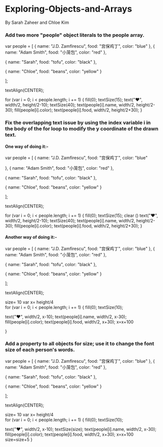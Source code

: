 # Exploring-Objects-and-Arrays
By Sarah Zaheer and Chloe Kim


### Add two more "people" object literals to the people array.

var people = [
  {
    name: "J.D. Zamfirescu",
    food: "宫保鸡丁",
    color: "blue"
  },
  {
    name: "Adam Smith",
    food: "小笼包",
    color: "red"
  },
  
  {
    name: "Sarah",
    food: "tofu",
    color: "black"
  },
  
  {
    name: "Chloe",
    food: "beans",
    color: "yellow"
  }

  
  
];

textAlign(CENTER);

for (var i = 0; i < people.length; i += 1) {
  fill(0);
  textSize(15);
  text("❤️", width/2, height/2-10);
  textSize(40);
  text(people[i].name, width/2, height/2-30);
  fill(people[i].color);
  text(people[i].food, width/2, height/2+30);
}

### Fix the overlapping text issue by using the index variable i in the body of the for loop to modify the y coordinate of the drawn text.

#### One way of doing it:-

var people = [
  {
    name: "J.D. Zamfirescu",
    food: "宫保鸡丁",
    color: "blue"
    
    
  },
  {
    name: "Adam Smith",
    food: "小笼包",
    color: "red"
  },
  
  {
    name: "Sarah",
    food: "tofu",
    color: "black"
  },
  
  {
    name: "Chloe",
    food: "beans",
    color: "yellow"
  }

  
  
];

textAlign(CENTER);

for (var i = 0; i < people.length; i += 1) {
  fill(0);
  textSize(15);
  clear ()
  text("❤️", width/2, height/2-10);
  textSize(40);
  text(people[i].name, width/2, height/2-30);
  fill(people[i].color);
  text(people[i].food, width/2, height/2+30);
}

#### Another way of doing it:-

var people = [
  {
    name: "J.D. Zamfirescu",
    food: "宫保鸡丁",
    color: "blue"
  },
  {
    name: "Adam Smith",
    food: "小笼包",
    color: "red"
  },
  
  {
    name: "Sarah",
    food: "tofu",
    color: "black"
  },
  
  {
    name: "Chloe",
    food: "beans",
    color: "yellow"
  }

  
  
];

textAlign(CENTER);

size= 10 
  var x= height/4  
for (var i = 0; i < people.length; i += 1) {
  fill(0);
  textSize(10);
	

  text("❤️", width/2, x-10);
  text(people[i].name, width/2, x-30);
  fill(people[i].color);
  text(people[i].food, width/2, x+30);
  x=x+100
 
}

### Add a property to all objects for size; use it to change the font size of each person's words.

var people = [
  {
    name: "J.D. Zamfirescu",
    food: "宫保鸡丁",
    color: "blue"
  },
  {
    name: "Adam Smith",
    food: "小笼包",
    color: "red"
  },
  
  {
    name: "Sarah",
    food: "tofu",
    color: "black"
  },
  
  {
    name: "Chloe",
    food: "beans",
    color: "yellow"
  }

  
  
];

textAlign(CENTER);

size= 10 
  var x= height/4  
for (var i = 0; i < people.length; i += 1) {
  fill(0);
  textSize(10);
	

  text("❤️", width/2, x-10);
  textSize(size);
  text(people[i].name, width/2, x-30);
  fill(people[i].color);
  text(people[i].food, width/2, x+30);
  x=x+100
  size=size+5
}







